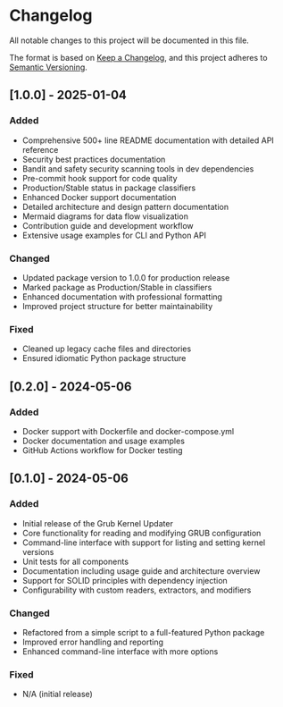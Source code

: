 # Changelog

All notable changes to this project will be documented in this file.

The format is based on [Keep a Changelog](https://keepachangelog.com/en/1.0.0/),
and this project adheres to [Semantic Versioning](https://semver.org/spec/v2.0.0.html).

## [1.0.0] - 2025-01-04

### Added
- Comprehensive 500+ line README documentation with detailed API reference
- Security best practices documentation
- Bandit and safety security scanning tools in dev dependencies
- Pre-commit hook support for code quality
- Production/Stable status in package classifiers
- Enhanced Docker support documentation
- Detailed architecture and design pattern documentation
- Mermaid diagrams for data flow visualization
- Contribution guide and development workflow
- Extensive usage examples for CLI and Python API

### Changed
- Updated package version to 1.0.0 for production release
- Marked package as Production/Stable in classifiers
- Enhanced documentation with professional formatting
- Improved project structure for better maintainability

### Fixed
- Cleaned up legacy cache files and directories
- Ensured idiomatic Python package structure

## [0.2.0] - 2024-05-06

### Added
- Docker support with Dockerfile and docker-compose.yml
- Docker documentation and usage examples
- GitHub Actions workflow for Docker testing

## [0.1.0] - 2024-05-06

### Added
- Initial release of the Grub Kernel Updater
- Core functionality for reading and modifying GRUB configuration
- Command-line interface with support for listing and setting kernel versions
- Unit tests for all components
- Documentation including usage guide and architecture overview
- Support for SOLID principles with dependency injection
- Configurability with custom readers, extractors, and modifiers

### Changed
- Refactored from a simple script to a full-featured Python package
- Improved error handling and reporting
- Enhanced command-line interface with more options

### Fixed
- N/A (initial release)